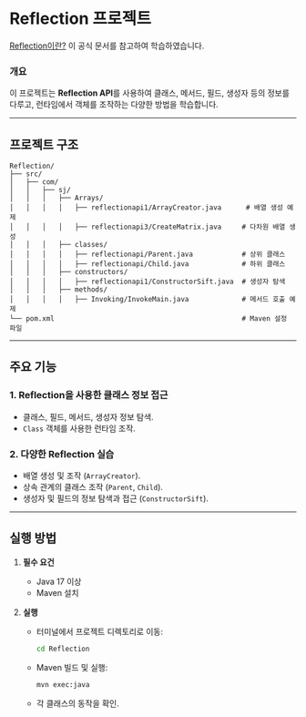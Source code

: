 # Reflection 프로젝트
[Reflection이란?](https://docs.oracle.com/javase/8/docs/technotes/guides/reflection/index.html)
이 공식 문서를 참고하여 학습하였습니다.

### 개요
이 프로젝트는 **Reflection API**를 사용하여 클래스, 메서드, 필드, 생성자 등의 정보를 다루고, 런타임에서 객체를 조작하는 다양한 방법을 학습합니다.

---

## 프로젝트 구조
```
Reflection/
├── src/
│   ├── com/
│   │   ├── sj/
│   │   │   ├── Arrays/
│   │   │   │   ├── reflectionapi1/ArrayCreator.java      # 배열 생성 예제
│   │   │   │   ├── reflectionapi3/CreateMatrix.java     # 다차원 배열 생성
│   │   │   ├── classes/
│   │   │   │   ├── reflectionapi/Parent.java            # 상위 클래스
│   │   │   │   ├── reflectionapi/Child.java             # 하위 클래스
│   │   │   ├── constructors/
│   │   │   │   ├── reflectionapi1/ConstructorSift.java  # 생성자 탐색
│   │   │   ├── methods/
│   │   │   │   ├── Invoking/InvokeMain.java             # 메서드 호출 예제
└── pom.xml                                              # Maven 설정 파일
```

---

## 주요 기능

### 1. **Reflection을 사용한 클래스 정보 접근**
- 클래스, 필드, 메서드, 생성자 정보 탐색.
- `Class` 객체를 사용한 런타임 조작.

### 2. **다양한 Reflection 실습**
- 배열 생성 및 조작 (`ArrayCreator`).
- 상속 관계의 클래스 조작 (`Parent`, `Child`).
- 생성자 및 필드의 정보 탐색과 접근 (`ConstructorSift`).

---

## 실행 방법

1. **필수 요건**
   - Java 17 이상
   - Maven 설치

2. **실행**
   - 터미널에서 프로젝트 디렉토리로 이동:
     ```bash
     cd Reflection
     ```
   - Maven 빌드 및 실행:
     ```bash
     mvn exec:java
     ```
   - 각 클래스의 동작을 확인.